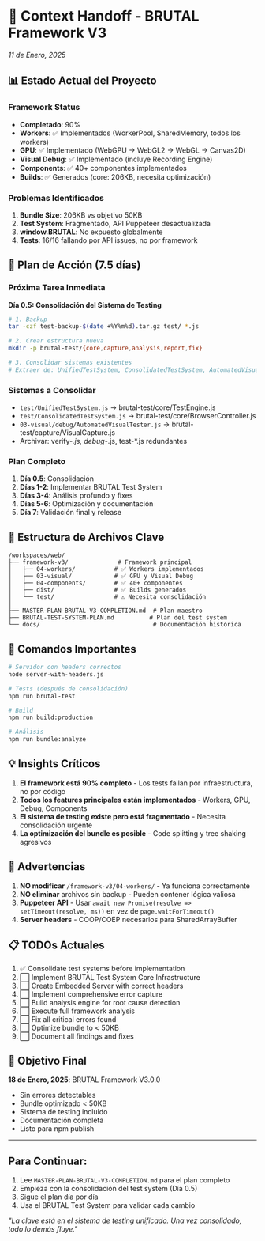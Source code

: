 # 🤝 Context Handoff - BRUTAL Framework V3
*11 de Enero, 2025*

## 📊 Estado Actual del Proyecto

### Framework Status
- **Completado**: 90%
- **Workers**: ✅ Implementados (WorkerPool, SharedMemory, todos los workers)
- **GPU**: ✅ Implementado (WebGPU → WebGL2 → WebGL → Canvas2D)
- **Visual Debug**: ✅ Implementado (incluye Recording Engine)
- **Components**: ✅ 40+ componentes implementados
- **Builds**: ✅ Generados (core: 206KB, necesita optimización)

### Problemas Identificados
1. **Bundle Size**: 206KB vs objetivo 50KB
2. **Test System**: Fragmentado, API Puppeteer desactualizada
3. **window.__BRUTAL__**: No expuesto globalmente
4. **Tests**: 16/16 fallando por API issues, no por framework

## 🎯 Plan de Acción (7.5 días)

### Próxima Tarea Inmediata
**Día 0.5: Consolidación del Sistema de Testing**

```bash
# 1. Backup
tar -czf test-backup-$(date +%Y%m%d).tar.gz test/ *.js

# 2. Crear estructura nueva
mkdir -p brutal-test/{core,capture,analysis,report,fix}

# 3. Consolidar sistemas existentes
# Extraer de: UnifiedTestSystem, ConsolidatedTestSystem, AutomatedVisualTester
```

### Sistemas a Consolidar
- `test/UnifiedTestSystem.js` → brutal-test/core/TestEngine.js
- `test/ConsolidatedTestSystem.js` → brutal-test/core/BrowserController.js
- `03-visual/debug/AutomatedVisualTester.js` → brutal-test/capture/VisualCapture.js
- Archivar: verify-*.js, debug-*.js, test-*.js redundantes

### Plan Completo
1. **Día 0.5**: Consolidación
2. **Días 1-2**: Implementar BRUTAL Test System
3. **Días 3-4**: Análisis profundo y fixes
4. **Días 5-6**: Optimización y documentación
5. **Día 7**: Validación final y release

## 📁 Estructura de Archivos Clave

```
/workspaces/web/
├── framework-v3/              # Framework principal
│   ├── 04-workers/           # ✅ Workers implementados
│   ├── 03-visual/            # ✅ GPU y Visual Debug
│   ├── 04-components/        # ✅ 40+ componentes
│   ├── dist/                 # ✅ Builds generados
│   └── test/                 # ⚠️ Necesita consolidación
│
├── MASTER-PLAN-BRUTAL-V3-COMPLETION.md  # Plan maestro
├── BRUTAL-TEST-SYSTEM-PLAN.md          # Plan del test system
└── docs/                                # Documentación histórica
```

## 🔧 Comandos Importantes

```bash
# Servidor con headers correctos
node server-with-headers.js

# Tests (después de consolidación)
npm run brutal-test

# Build
npm run build:production

# Análisis
npm run bundle:analyze
```

## 💡 Insights Críticos

1. **El framework está 90% completo** - Los tests fallan por infraestructura, no por código
2. **Todos los features principales están implementados** - Workers, GPU, Debug, Components
3. **El sistema de testing existe pero está fragmentado** - Necesita consolidación urgente
4. **La optimización del bundle es posible** - Code splitting y tree shaking agresivos

## 🚨 Advertencias

1. **NO modificar** `/framework-v3/04-workers/` - Ya funciona correctamente
2. **NO eliminar** archivos sin backup - Pueden contener lógica valiosa
3. **Puppeteer API** - Usar `await new Promise(resolve => setTimeout(resolve, ms))` en vez de `page.waitForTimeout()`
4. **Server headers** - COOP/COEP necesarios para SharedArrayBuffer

## 📋 TODOs Actuales

1. ✅ Consolidate test systems before implementation
2. ⬜ Implement BRUTAL Test System Core Infrastructure
3. ⬜ Create Embedded Server with correct headers
4. ⬜ Implement comprehensive error capture
5. ⬜ Build analysis engine for root cause detection
6. ⬜ Execute full framework analysis
7. ⬜ Fix all critical errors found
8. ⬜ Optimize bundle to < 50KB
9. ⬜ Document all findings and fixes

## 🎯 Objetivo Final

**18 de Enero, 2025**: BRUTAL Framework V3.0.0
- Sin errores detectables
- Bundle optimizado < 50KB
- Sistema de testing incluido
- Documentación completa
- Listo para npm publish

---

## Para Continuar:

1. Lee `MASTER-PLAN-BRUTAL-V3-COMPLETION.md` para el plan completo
2. Empieza con la consolidación del test system (Día 0.5)
3. Sigue el plan día por día
4. Usa el BRUTAL Test System para validar cada cambio

*"La clave está en el sistema de testing unificado. Una vez consolidado, todo lo demás fluye."*